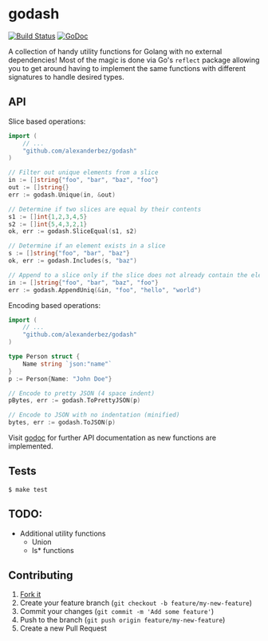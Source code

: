 # godash

[![Build Status](https://travis-ci.org/alexanderbez/godash.svg?branch=master)](https://travis-ci.org/alexanderbez/godash)
[![GoDoc](https://godoc.org/github.com/alexanderbez/godash?status.svg)](https://godoc.org/github.com/alexanderbez/godash)


A collection of handy utility functions for Golang with no external dependencies!
Most of the magic is done via Go's `reflect` package allowing you to get around
having to implement the same functions with different signatures to handle
desired types.

## API

Slice based operations:

```go
import (
    // ...
    "github.com/alexanderbez/godash"
)

// Filter out unique elements from a slice
in := []string{"foo", "bar", "baz", "foo"}
out := []string{}
err := godash.Unique(in, &out)

// Determine if two slices are equal by their contents
s1 := []int{1,2,3,4,5}
s2 := []int{5,4,3,2,1}
ok, err := godash.SliceEqual(s1, s2)

// Determine if an element exists in a slice
s := []string{"foo", "bar", "baz"}
ok, err := godash.Includes(s, "baz")

// Append to a slice only if the slice does not already contain the elements
in := []string{"foo", "bar", "baz", "foo"}
err := godash.AppendUniq(&in, "foo", "hello", "world")
```

Encoding based operations:

```go
import (
    // ...
    "github.com/alexanderbez/godash"
)

type Person struct {
	Name string `json:"name"`
}
p := Person{Name: "John Doe"}

// Encode to pretty JSON (4 space indent)
pBytes, err := godash.ToPrettyJSON(p)

// Encode to JSON with no indentation (minified)
bytes, err := godash.ToJSON(p)
```

Visit [godoc](https://godoc.org/github.com/alexanderbez/godash) for further API documentation as new functions are implemented.

## Tests

```shell
$ make test
```

## TODO:

* Additional utility functions
    * Union
    * Is* functions

## Contributing

1. [Fork it](https://github.com/alexanderbez/godash/fork)
2. Create your feature branch (`git checkout -b feature/my-new-feature`)
3. Commit your changes (`git commit -m 'Add some feature'`)
4. Push to the branch (`git push origin feature/my-new-feature`)
5. Create a new Pull Request
